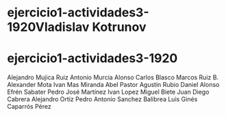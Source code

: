 
# ejercicio1-actividades3-1920Vladislav Kotrunov
# ejercicio1-actividades3-1920
Alejandro Mujica Ruiz
Antonio Murcia Alonso
Carlos Blasco
Marcos Ruiz
B. Alexander Mota
Ivan Mas Miranda
Abel Pastor
Agustin Rubio
Daniel Alonso
Efrén Sabater
Pedro José Martínez
Ivan Lopez
Miguel Biete
Juan Diego Cabrera
Alejandro Ortiz
Pedro Antonio Sanchez Balibrea
Luis Ginés Caparrós Pérez
